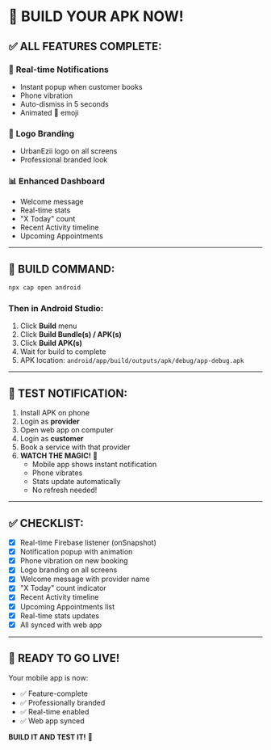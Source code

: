 # 🚀 BUILD YOUR APK NOW!

## ✅ **ALL FEATURES COMPLETE:**

### 🔔 **Real-time Notifications**
- Instant popup when customer books
- Phone vibration
- Auto-dismiss in 5 seconds
- Animated 🎉 emoji

### 🏢 **Logo Branding**
- UrbanEzii logo on all screens
- Professional branded look

### 📊 **Enhanced Dashboard**
- Welcome message
- Real-time stats
- "X Today" count
- Recent Activity timeline
- Upcoming Appointments

---

## 🔨 **BUILD COMMAND:**

```bash
npx cap open android
```

### **Then in Android Studio:**
1. Click **Build** menu
2. Click **Build Bundle(s) / APK(s)**
3. Click **Build APK(s)**
4. Wait for build to complete
5. APK location: `android/app/build/outputs/apk/debug/app-debug.apk`

---

## 🧪 **TEST NOTIFICATION:**

1. Install APK on phone
2. Login as **provider**
3. Open web app on computer
4. Login as **customer**
5. Book a service with that provider
6. **WATCH THE MAGIC!** 🎉
   - Mobile app shows instant notification
   - Phone vibrates
   - Stats update automatically
   - No refresh needed!

---

## ✅ **CHECKLIST:**

- [x] Real-time Firebase listener (onSnapshot)
- [x] Notification popup with animation
- [x] Phone vibration on new booking
- [x] Logo branding on all screens
- [x] Welcome message with provider name
- [x] "X Today" count indicator
- [x] Recent Activity timeline
- [x] Upcoming Appointments list
- [x] Real-time stats updates
- [x] All synced with web app

---

## 🎯 **READY TO GO LIVE!**

Your mobile app is now:
- ✅ Feature-complete
- ✅ Professionally branded
- ✅ Real-time enabled
- ✅ Web app synced

**BUILD IT AND TEST IT!** 🚀

